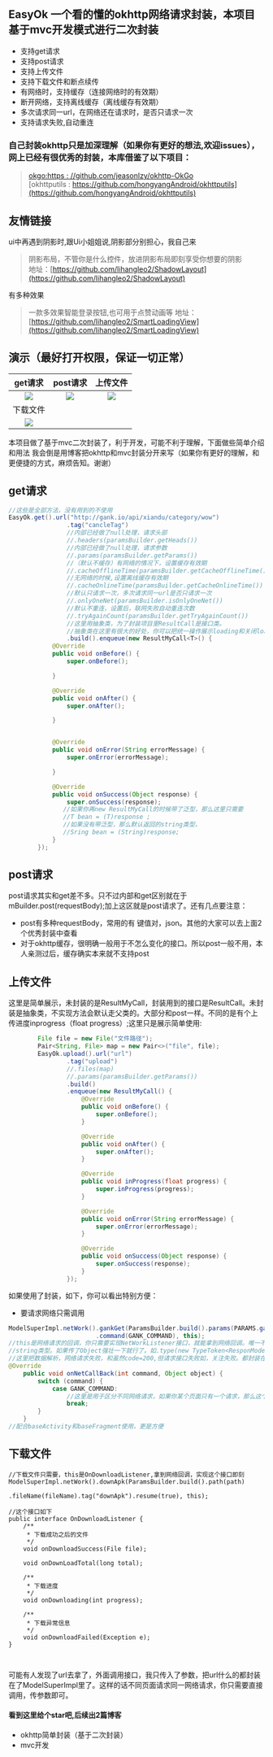 ## EasyOk 一个看的懂的okhttp网络请求封装，本项目基于mvc开发模式进行二次封装

* 支持get请求
* 支持post请求
* 支持上传文件 
* 支持下载文件和断点续传  
* 有网络时，支持缓存（连接网络时的有效期）
* 断开网络，支持离线缓存（离线缓存有效期） 
* 多次请求同一url，在网络还在请求时，是否只请求一次
* 支持请求失败,自动重连

### 自己封装okhttp只是加深理解（如果你有更好的想法,欢迎issues），网上已经有很优秀的封装，本库借鉴了以下项目：
>  [okgo:https : //github.com/jeasonlzy/okhttp-OkGo](https://github.com/jeasonlzy/okhttp-OkGo)  
[okhttputils : https://github.com/hongyangAndroid/okhttputils](https://github.com/hongyangAndroid/okhttputils) 

## 友情链接
ui中再遇到阴影时,跟Ui小姐姐说,阴影部分别担心，我自己来
> 阴影布局，不管你是什么控件，放进阴影布局即刻享受你想要的阴影  
地址：[https://github.com/lihangleo2/ShadowLayout](https://github.com/lihangleo2/ShadowLayout)

有多种效果
> 一款多效果智能登录按钮,也可用于点赞动画等
地址：[https://github.com/lihangleo2/SmartLoadingView](https://github.com/lihangleo2/SmartLoadingView)

## 演示（最好打开权限，保证一切正常）
|get请求|post请求|上传文件|
|:---:|:---:|:---:|
|![](https://github.com/lihangleo2/EasyOk/blob/master/get.gif)|![](https://github.com/lihangleo2/EasyOk/blob/master/post.gif)|![](https://github.com/lihangleo2/EasyOk/blob/master/upload.gif)
|下载文件|
|![](https://github.com/lihangleo2/EasyOk/blob/master/download.gif)|

本项目做了基于mvc二次封装了，利于开发，可能不利于理解，下面做些简单介绍和用法
我会倒是用博客把okhttp和mvc封装分开来写（如果你有更好的理解，和更便捷的方式，麻烦告知。谢谢）

## get请求
```java
//这些是全部方法，没有用到的不使用
EasyOk.get().url("http://gank.io/api/xiandu/category/wow")
                .tag("cancleTag")
                //内部已经做了null处理，请求头部
                //.headers(paramsBuilder.getHeads())
                //内部已经做了null处理，请求参数
                //.params(paramsBuilder.getParams())
                //（默认不缓存）有网络的情况下，设置缓存有效期
                //.cacheOfflineTime(paramsBuilder.getCacheOfflineTime())
                //无网络的时候,设置离线缓存有效期
                //.cacheOnlineTime(paramsBuilder.getCacheOnlineTime())
                //默认只请求一次，多次请求同一url是否只请求一次
                //.onlyOneNet(paramsBuilder.isOnlyOneNet())
                //默认不重连，设置后，联网失败自动重连次数
                //.tryAgainCount(paramsBuilder.getTryAgainCount())
                //这里用抽象类，为了封装项目里ResultCall是接口类。
                //抽象类在这里有很大的好处，你可以把统一操作展示loading和关闭loading放在before和after里。如果不需要重写，甚至都不用实现方法，他会走super里的。
                .build().enqueue(new ResultMyCall<T>() {
            @Override
            public void onBefore() {
                super.onBefore();

            }

            @Override
            public void onAfter() {
                super.onAfter();

            }


            @Override
            public void onError(String errorMessage) {
                super.onError(errorMessage);

            }

            @Override
            public void onSuccess(Object response) {
                super.onSuccess(response);
               //如果你再new ResultMyCall的时候带了泛型，那么这里只需要
               //T bean = (T)response ;
               //如果没有带泛型，那么默认返回的string类型，
               //Sring bean = (String)response;
            }
        });

```

## post请求
post请求其实和get差不多。只不过内部和get区别就在于 mBuilder.post(requestBody);加上这区就是post请求了。还有几点要注意：
* post有多种requestBody，常用的有 键值对，json。其他的大家可以去上面2个优秀封装中查看
* 对于okhttp缓存，很明确一般用于不怎么变化的接口。所以post一般不用，本人亲测过后，缓存确实本来就不支持post



## 上传文件
这里是简单展示，未封装的是ResultMyCall，封装用到的接口是ResultCall。未封装是抽象类，不实现方法会默认走父类的。大部分和post一样。不同的是有个上传进度inprogress（float progress）;这里只是展示简单使用:
```java
        File file = new File("文件路径");
        Pair<String, File> map = new Pair<>("file", file);
        EasyOk.upload().url("url")
                .tag("upload")
                //.files(map)
                //.params(paramsBuilder.getParams())
                .build()
                .enqueue(new ResultMyCall() {
                    @Override
                    public void onBefore() {
                        super.onBefore();
                    }

                    @Override
                    public void onAfter() {
                        super.onAfter();
                    }

                    @Override
                    public void inProgress(float progress) {
                        super.inProgress(progress);
                    }

                    @Override
                    public void onError(String errorMessage) {
                        super.onError(errorMessage);
                    }

                    @Override
                    public void onSuccess(Object response) {
                        super.onSuccess(response);
                    }
                });

```

如果使用了封装，如下，你可以看出特别方便：
* 要请求网络只需调用
```java
ModelSuperImpl.netWork().gankGet(ParamsBuilder.build().params(PARAMS.gank("android"))
                        .command(GANK_COMMAND), this);
//this是网络请求的回调，你只需要实现NetWorkListener接口，就能拿到网络回调。唯一不同的是这里要解析的类型要通过.type带进去，如果不传那么回到就是
//string类型。如果传了Object强壮一下就行了。如.type(new TypeToken<ResponModel<User>>() {}.getType()),具体看我博客
//这里把数据解析，网络请求失败，和虽然code=200,但请求接口失败如，关注失败。都封装在ModelBase里。如果不重写会走父类默认方法，要重写具体看博客
@Override
    public void onNetCallBack(int command, Object object) {
        switch (command) {
            case GANK_COMMAND:
                //这里是用于区分不同网络请求，如果你某个页面只有一个请求，那么这个指令可以忽略，请求的时候.command也可以忽略
                break;
        }
    }
//配合baseActivity和baseFragment使用，更是方便
```

## 下载文件
```jave
//下载文件只需要，this是OnDownloadListener,拿到网络回调，实现这个接口即刻
ModelSuperImpl.netWork().downApk(ParamsBuilder.build().path(path)
                        .fileName(fileName).tag("downApk").resume(true), this);

//这个接口如下
public interface OnDownloadListener {
    /**
     * 下载成功之后的文件
     */
    void onDownloadSuccess(File file);

    void onDownLoadTotal(long total);

    /**
     * 下载进度
     */
    void onDownloading(int progress);

    /**
     * 下载异常信息
     */
    void onDownloadFailed(Exception e);
}
                        
                        
```

可能有人发现了url去拿了，外面调用接口，我只传入了参数，把url什么的都封装在了ModelSuperImpl里了。这样的话不同页面请求同一网络请求，你只需要直接调用，传参数即可。
#### 看到这里给个star吧,后续出2篇博客
* okhttp简单封装（基于二次封装）
* mvc开发

